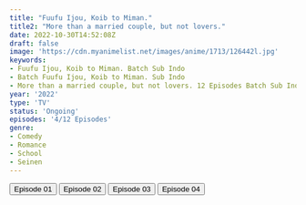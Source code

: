 ```yaml
---
title: "Fuufu Ijou, Koib to Miman."
title2: "More than a married couple, but not lovers."
date: 2022-10-30T14:52:08Z
draft: false
image: 'https://cdn.myanimelist.net/images/anime/1713/126442l.jpg'
keywords:
- Fuufu Ijou, Koib to Miman. Batch Sub Indo
- Batch Fuufu Ijou, Koib to Miman. Sub Indo
- More than a married couple, but not lovers. 12 Episodes Batch Sub Indo
year: '2022'
type: 'TV'
status: 'Ongoing'
episodes: '4/12 Episodes'
genre:
- Comedy
- Romance
- School
- Seinen
---
```


<div class="d-g gg-5 gtc-r ai-c">
<button onclick="window.open('?arc=pnpJNkn5TC_20221009/1/MP4/Kuramanime-FUUKOI-01-480p-Doro','_blank')">Episode 01</button>
<button onclick="window.open('?arc=nmozt6DbxS_20221016/2/MP4/Kuramanime-FUUKOI-02-480p-Doro','_blank')">Episode 02</button>
<button onclick="window.open('?arc=g4OJMfmRaF_20221023/3/MP4/Kuramanime-FUUKOI-03-480p-Doro','_blank')">Episode 03</button>
<button onclick="window.open('?arc=9HsY7pWtVk_20221030/4/MP4/Kuramanime-FUUKOI-04-480p-BGlobal','_blank')">Episode 04</button>
</div>